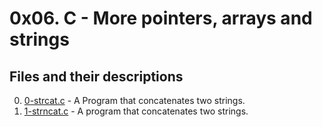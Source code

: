 # 0x06. C - More pointers, arrays and strings

## Files and their descriptions
0. [0-strcat.c](./0-strcat.c) - A Program that concatenates two strings.
1. [1-strncat.c](./1-strncat.c) - A program that concatenates two strings.
